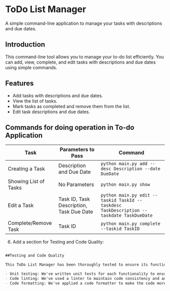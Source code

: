 # ToDo List Manager

A simple command-line application to manage your tasks with descriptions and due dates.


## Introduction

This command-line tool allows you to manage your to-do list efficiently. You can add, view, complete, and edit tasks with descriptions and due dates using simple commands.

## Features

- Add tasks with descriptions and due dates.
- View the list of tasks.
- Mark tasks as completed and remove them from the list.
- Edit task descriptions and due dates.

## Commands for doing operation in To-do Application


| Task                  | Parameters to Pass                     | Command                                                |
|-----------------------|----------------------------------------|--------------------------------------------------------|
| Creating a Task       | Description and Due Date               | `python main.py add --desc Description --date DueDate` |
| Showing List of Tasks | No Parameters                         | `python main.py show`                                 |
| Edit a Task           | Task ID, Task Description, Task Due Date | `python main.py edit --taskid TaskId --taskdesc TaskDescription --taskdate TaskDueDate` |
| Complete/Remove Task  | Task ID                                | `python main.py complete --taskid TaskID`              |


6. Add a section for Testing and Code Quality:

```markdown

##Testing and Code Quality

This ToDo List Manager has been thoroughly tested to ensure its functionality. The following steps were taken to improve code quality:

- Unit testing: We've written unit tests for each functionality to ensure they work as expected.
- Code linting: We've used a linter to maintain code consistency and adherence to coding standards.
- Code formatting: We've applied a code formatter to make the code more readable and maintainable.

   
